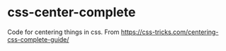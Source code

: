 # css-center-complete
Code for centering things in css. From https://css-tricks.com/centering-css-complete-guide/
